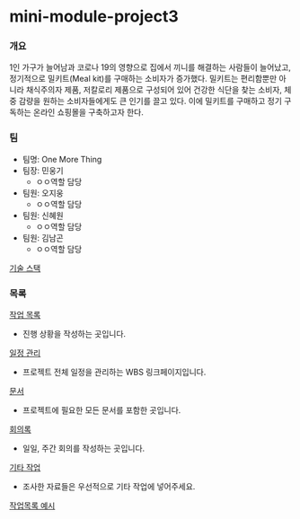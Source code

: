 # mini-module-project3
### 개요

1인 가구가 늘어남과 코로나 19의 영향으로 집에서 끼니를 해결하는 사람들이 늘어났고, 정기적으로 밀키트(Meal kit)를 구매하는 소비자가 증가했다. 밀키트는 편리함뿐만 아니라 채식주의자 제품, 저칼로리 제품으로 구성되어 있어 건강한 식단을 찾는 소비자, 체중 감량을 원하는 소비자들에게도 큰 인기를 끌고 있다. 이에 밀키트를 구매하고 정기 구독하는 온라인 쇼핑몰을 구축하고자 한다.

### 팀

- 팀명: One More Thing
- 팀장: 민웅기
    - ㅇㅇ역할 담당
- 팀원: 오지웅
    - ㅇㅇ역할 담당
- 팀원: 신혜원
    - ㅇㅇ역할 담당
- 팀원: 김남곤
    - ㅇㅇ역할 담당

[기술 스택](https://www.notion.so/9f7829ac417549e8ae9696022d08c0be)

### 목록

[작업 목록](https://www.notion.so/89ce9e72a6914ccfafd1e3c552f7cdbe)

- 진행 상황을 작성하는 곳입니다.

[일정 관리](https://www.notion.so/8e915e8d22dc4c5fa8ea8bbad5aec9a1)

- 프로젝트 전체 일정을 관리하는 WBS 링크페이지입니다.

[문서](https://www.notion.so/da22ed50af8a46c7904e32ad7e5249ba)

- 프로젝트에 필요한 모든 문서를 포함한 곳입니다.

[회의록](https://www.notion.so/419f53ee5d344b8e937d1f4c29019ddd)

- 일일, 주간 회의를 작성하는 곳입니다.

[기타 작업](https://www.notion.so/7f79b14c00154d7bb6c3ccb69f7ff5a3)

- 조사한 자료들은 우선적으로 기타 작업에 넣어주세요.

[작업목록 예시](https://www.notion.so/e55370f63cdc42aeb769e4a0bc8f381a)
